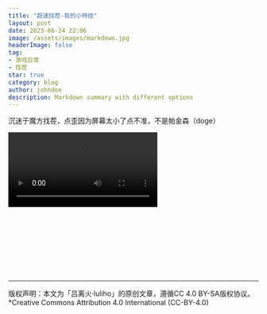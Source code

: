 ```yaml
---
title: "超速找茬-我的小特技"
layout: post
date: 2023-06-24 22:06
image: /assets/images/markdown.jpg
headerImage: false
tag:
- 游戏日常
- 找茬
star: true
category: blog
author: johndoe
description: Markdown summary with different options
---
```


沉迷于魔方找茬，点歪因为屏幕太小了点不准，不是帕金森（doge）

<!DOCTYPE html>
<html>
<head>
  <style>
    /* 使用 CSS 设置视频容器的样式 */
    #video-container {
      position: relative;
      padding-bottom: 56.25%; /* 16:9 宽高比视频的比例 */
      height: 0;
      overflow: hidden;
    }

    /* 使用 CSS 设置视频样式 */
    #video-container video {
      position: absolute;
      top: 0;
      left: 0;
      width: 100%;
      height: 100%;
    }
  </style>
</head>
<body>
  <div id="video-container">
    <!-- /assets/images/1zhaocha.mp4 -->
    <video controls autoplay>
      <source src="/assets/images/1zhaocha.mp4" type="video/mp4">
      Your browser does not support the video tag.
    </video>
  </div>
</body>
</html>

---

版权声明：本文为「吕离火·luliho」的原创文章，遵循CC 4.0 BY-SA版权协议。
<br>*Creative Commons Attribution 4.0 International (CC-BY-4.0)


